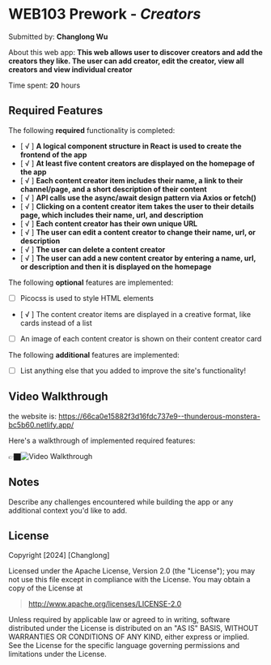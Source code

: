 # WEB103 Prework - _Creators_

Submitted by: **Changlong Wu**

About this web app: **This web allows user to discover creators and add the creators they like. The user can add creator, edit the creator, view all creators and view individual creator**

Time spent: **20** hours

## Required Features

The following **required** functionality is completed:

<!-- 👉🏿👉🏿👉🏿 Make sure to check off completed functionality below -->

- [ √ ] **A logical component structure in React is used to create the frontend of the app**
- [ √ ] **At least five content creators are displayed on the homepage of the app**
- [ √ ] **Each content creator item includes their name, a link to their channel/page, and a short description of their content**
- [ √ ] **API calls use the async/await design pattern via Axios or fetch()**
- [ √ ] **Clicking on a content creator item takes the user to their details page, which includes their name, url, and description**
- [ √ ] **Each content creator has their own unique URL**
- [ √ ] **The user can edit a content creator to change their name, url, or description**
- [ √ ] **The user can delete a content creator**
- [ √ ] **The user can add a new content creator by entering a name, url, or description and then it is displayed on the homepage**

The following **optional** features are implemented:

- [ ] Picocss is used to style HTML elements
- [ √ ] The content creator items are displayed in a creative format, like cards instead of a list
- [ ] An image of each content creator is shown on their content creator card

The following **additional** features are implemented:

- [ ] List anything else that you added to improve the site's functionality!

## Video Walkthrough

the website is: https://66ca0e15882f3d16fdc737e9--thunderous-monstera-bc5b60.netlify.app/

Here's a walkthrough of implemented required features:

👉🏿<img src='walkthrough.gif' title='Video Walkthrough' width='' alt='Video Walkthrough' />

<!-- Replace this with whatever GIF tool you used! -->

<!-- Recommended tools:
[Kap](https://getkap.co/) for macOS
[ScreenToGif](https://www.screentogif.com/) for Windows
[peek](https://github.com/phw/peek) for Linux. -->

## Notes

Describe any challenges encountered while building the app or any additional context you'd like to add.

## License

Copyright [2024] [Changlong]

Licensed under the Apache License, Version 2.0 (the "License"); you may not use this file except in compliance with the License. You may obtain a copy of the License at

> http://www.apache.org/licenses/LICENSE-2.0

Unless required by applicable law or agreed to in writing, software distributed under the License is distributed on an "AS IS" BASIS, WITHOUT WARRANTIES OR CONDITIONS OF ANY KIND, either express or implied. See the License for the specific language governing permissions and limitations under the License.
